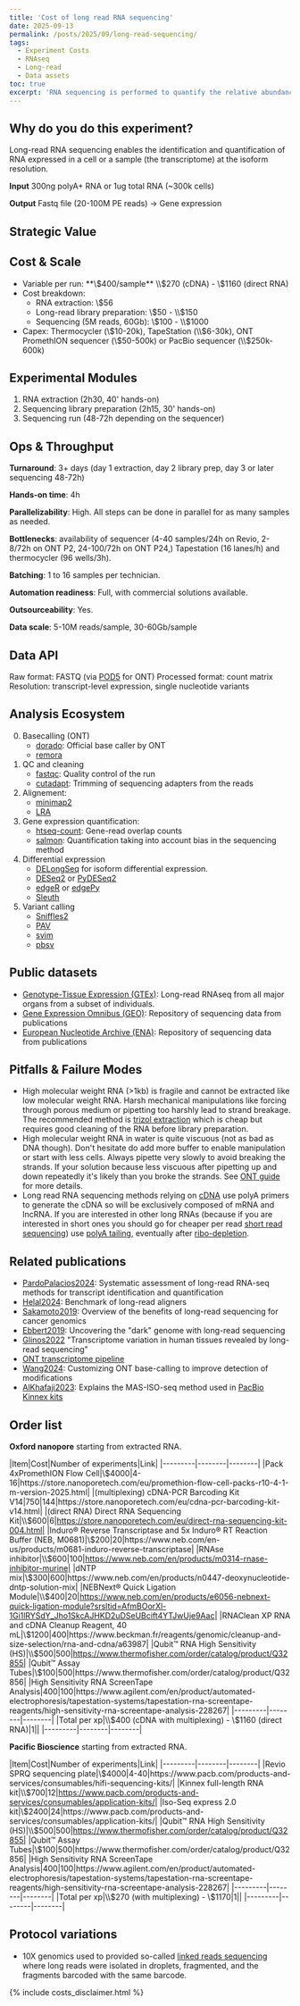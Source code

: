 ```yaml
---
title: 'Cost of long read RNA sequencing'
date: 2025-09-13
permalink: /posts/2025/09/long-read-sequencing/
tags:
  - Experiment Costs
  - RNAseq
  - Long-read
  - Data assets
toc: true
excerpt: 'RNA sequencing is performed to quantify the relative abundance of various RNA in a sample.'
---
```


## Why do you do this experiment?

Long-read RNA sequencing enables the identification and quantification of RNA expressed in a cell or a sample (the transcriptome) at the isoform resolution.
<!--
Long-read DNA sequencing enables the identification of the genomic sequence for complex regions such as highly repetitive regions, the resolution of complex chromosomal structural variations, and the quantification of DNA methylation. It can also be used for bacterial identification from metagenomes.
-->

**Input** 300ng polyA+ RNA or 1ug total RNA (~300k cells)

**Output** Fastq file (20-100M PE reads) -> Gene expression

## Strategic Value

<!--
By comparing multiple samples, we know the effect of perturbations (drug, disease, [knock-out](/2025-09-02-single-ko.md), etc) on the transcriptome of the cell. This can be used to understand gene regulation, how a drug works, or which processes a disease affects.

RNAseq provides the sequence of all expressed genes, meaning variants (e.g. SNPs, gene fusions) can be called but coverage will be biased towards highly expressed genes.
In the context of cancer and with deep enough RNAseq, sub-clonal exonic mutations can be detected for most genes.
-->

## Cost & Scale

- Variable per run: **\\$400/sample** \\$270 (cDNA) - \\$1160 (direct RNA)
- Cost breakdown:
    + RNA extraction: \\$56
    + Long-read library preparation: \\$50 - \\$150
    + Sequencing (5M reads, 60Gb): \\$100 - \\$1000
- Capex: Thermocycler (\\$10-20k), TapeStation (\\$6-30k), ONT PromethION sequencer (\\$50-500k) or PacBio sequencer (\\$250k-600k)

## Experimental Modules

1. RNA extraction (2h30, 40' hands-on)
2. Sequencing library preparation (2h15, 30' hands-on)
3. Sequencing run (48-72h depending on the sequencer)

## Ops & Throughput

**Turnaround**: 3+ days (day 1 extraction, day 2 library prep, day 3 or later sequencing 48-72h)

**Hands-on time**: 4h

**Parallelizability**: High. All steps can be done in parallel for as many samples as needed.

**Bottlenecks**: availability of sequencer (4-40 samples/24h on Revio, 2-8/72h on ONT P2, 24-100/72h on ONT P24,) Tapestation (16 lanes/h) and thermocycler (96 wells/3h).

**Batching**: 1 to 16 samples per technician.

**Automation readiness**: Full, with commercial solutions available.

**Outsourceability**: Yes.

**Data scale**: 5-10M reads/sample, 30-60Gb/sample

## Data API
Raw format: FASTQ (via [POD5](https://github.com/nanoporetech/pod5-file-format) for ONT)
Processed format: count matrix
Resolution: transcript-level expression, single nucleotide variants

## Analysis Ecosystem

0. Basecalling (ONT) 
    - [dorado](https://github.com/nanoporetech/dorado): Official base caller by ONT
    - [remora](https://github.com/nanoporetech/remora)
1. QC and cleaning
    - [fastqc](https://www.bioinformatics.babraham.ac.uk/projects/fastqc/): Quality control of the run
    - [cutadapt](https://cutadapt.readthedocs.io/en/stable/): Trimming of sequencing adapters from the reads
2. Alignement:
    - [minimap2](https://github.com/lh3/minimap2)
    - [LRA](https://github.com/ChaissonLab/LRA)
3. Gene expression quantification:
    - [htseq-count](https://htseq.readthedocs.io/en/release_0.11.1/count.html): Gene-read overlap counts
    - [salmon](https://combine-lab.github.io/salmon/): Quantification taking into account bias in the sequencing method
4. Differential expression
    - [DELongSeq](https://pmc.ncbi.nlm.nih.gov/articles/PMC9985341/) for isoform differential expression.
    - [DESeq2](https://bioconductor.org/packages/release/bioc/html/DESeq2.html) or [PyDESeq2](https://pydeseq2.readthedocs.io/en/stable/)
    - [edgeR](https://bioconductor.org/packages/release/bioc/html/edgeR.html) or [edgePy](https://edgepy.readthedocs.io/en/latest/index.html)
    - [Sleuth](https://pachterlab.github.io/sleuth_walkthroughs/trapnell/analysis.html)
    <!-- - [glmgampoi](https://bioconductor.org/packages/release/bioc/html/glmGamPoi.html) -->
5. Variant calling
    - [Sniffles2](https://github.com/fritzsedlazeck/Sniffles)
    - [PAV](https://github.com/EichlerLab/pav)
    - [svim](https://github.com/eldariont/svim)
    - [pbsv](https://github.com/PacificBiosciences/pbsv)

## Public datasets

- [Genotype-Tissue Expression (GTEx)](https://gtexportal.org/home/downloads/adult-gtex/long_read_data): Long-read RNAseq from all major organs from a subset of individuals.
- [Gene Expression Omnibus (GEO)](https://www.ncbi.nlm.nih.gov/geo/): Repository of sequencing data from publications
- [European Nucleotide Archive (ENA)](https://www.ebi.ac.uk/ena/browser/home): Repository of sequencing data from publications

## Pitfalls & Failure Modes

- High molecular weight RNA (>1kb) is fragile and cannot be extracted like low molecular weight RNA. Harsh mechanical manipulations like forcing through porous medium or pipetting too harshly lead to strand breakage. The recommended method is [trizol extraction](https://nanoporetech.com/document/extraction-method/rna-human-cells) which is cheap but requires good cleaning of the RNA before library preparation.
- High molecular weight RNA in water is quite viscuous (not as bad as DNA though). Don't hesitate do add more buffer to enable manipulation or start with less cells. Always pipette very slowly to avoid breaking the strands. If your solution because less viscuous after pipetting up and down repeatedly it's likely than you broke the strands. See [ONT guide](https://nanoporetech.com/document/input-dna-rna-qc#assessing-input-rna) for more details.
- Long read RNA sequencing methods relying on [cDNA](https://www.nature.com/articles/s41598-018-23226-4) use polyA primers to generate the cDNA so will be exclusively composed of mRNA and lncRNA. If you are interested in other long RNAs (because if you are interested in short ones you should go for cheaper per read [short read sequencing](/posts/2025/09/short-read-sequencing)) use [polyA tailing](https://www.neb.com/en/protocols/2014/08/13/poly-a-tailing-of-rna-using-e-coli-poly-a-polymerase-neb-m0276), eventually after [ribo-depletion](https://www.neb.com/en/products/e6310-nebnext-rrna-depletion-kit-human-mouse-rat).

## Related publications

- [PardoPalacios2024](https://www.nature.com/articles/s41592-024-02298-3): Systematic assessment of long-read RNA-seq methods for transcript identification and quantification
- [Helal2024](https://www.nature.com/articles/s41598-024-56604-2): Benchmark of long-read aligners
- [Sakamoto2019](https://www.nature.com/articles/s10038-019-0658-5): Overview of the benefits of long-read sequencing for cancer genomics
- [Ebbert2019](https://link.springer.com/article/10.1186/s13059-019-1707-2): Uncovering the "dark" genome with long-read sequencing
- [Glinos2022](https://pmc.ncbi.nlm.nih.gov/articles/PMC10337767/) "Transcriptome variation in human tissues revealed by long-read sequencing"
- [ONT transcriptome pipeline](https://github.com/nanoporetech/pipeline-transcriptome-de)
- [Wang2024](https://www.nature.com/articles/s41467-024-51639-5): Customizing ONT base-calling to improve detection of modifications
- [AlKhafaji2023](https://www.nature.com/articles/s41587-023-01815-7): Explains the MAS-ISO-seq method used in [PacBio Kinnex kits](https://www.pacb.com/wp-content/uploads/Application-note-Kinnex-full-length-RNA-kit-for-isoform-sequencing.pdf)

## Order list

**Oxford nanopore** starting from extracted RNA.

|Item|Cost|Number of experiments|Link|
|---------|--------|--------|
|Pack 4xPromethION Flow Cell|\\$4000|4-16|https://store.nanoporetech.com/eu/promethion-flow-cell-packs-r10-4-1-m-version-2025.html|
|(multiplexing) cDNA-PCR Barcoding Kit V14|750|144|https://store.nanoporetech.com/eu/cdna-pcr-barcoding-kit-v14.html|
|(direct RNA) Direct RNA Sequencing Kit|\\$600|6|https://store.nanoporetech.com/eu/direct-rna-sequencing-kit-004.html|
|Induro® Reverse Transcriptase and 5x Induro® RT Reaction Buffer (NEB, M0681)|\\$200|20|https://www.neb.com/en-us/products/m0681-induro-reverse-transcriptase|
|RNAse inhibitor|\\$600|100|https://www.neb.com/en/products/m0314-rnase-inhibitor-murine|
|dNTP mix|\\$300|600|https://www.neb.com/en/products/n0447-deoxynucleotide-dntp-solution-mix|
|NEBNext® Quick Ligation Module|\\$400|20|https://www.neb.com/en/products/e6056-nebnext-quick-ligation-module?srsltid=AfmBOorXl-1Gi1lRYSdY_Jho1SkcAJHKD2uDSeUBcift4YTJwUje9Aac|
|RNAClean XP RNA and cDNA Cleanup Reagent, 40 mL|\\$1200|400|https://www.beckman.fr/reagents/genomic/cleanup-and-size-selection/rna-and-cdna/a63987|
|Qubit™ RNA High Sensitivity (HS)|\\$500|500|https://www.thermofisher.com/order/catalog/product/Q32855|
|Qubit™ Assay Tubes|\\$100|500|https://www.thermofisher.com/order/catalog/product/Q32856|
|High Sensitivity RNA ScreenTape Analysis|400|100|https://www.agilent.com/en/product/automated-electrophoresis/tapestation-systems/tapestation-rna-screentape-reagents/high-sensitivity-rna-screentape-analysis-228267|
|---------|--------|--------|
|Total per xp|\\$400 (cDNA with multiplexing) - \\$1160 (direct RNA)|1||
|---------|--------|--------|

<!--
nanopore = 250:1000 + 100 + 10 + 1 + 20 + 30 + 1 + 4
|Random Primer Mix|||https://www.neb.com/en/products/s1330-random-primer-mix|
-->

**Pacific Bioscience** starting from extracted RNA.

|Item|Cost|Number of experiments|Link|
|---------|--------|--------|
|Revio SPRQ sequencing plate|\\$4000|4-40|https://www.pacb.com/products-and-services/consumables/hifi-sequencing-kits/|
|Kinnex full-length RNA kit|\\$700|12|https://www.pacb.com/products-and-services/consumables/application-kits/|
|Iso-Seq express 2.0 kit|\\$2400|24|https://www.pacb.com/products-and-services/consumables/application-kits/|
|Qubit™ RNA High Sensitivity (HS)|\\$500|500|https://www.thermofisher.com/order/catalog/product/Q32855|
|Qubit™ Assay Tubes|\\$100|500|https://www.thermofisher.com/order/catalog/product/Q32856|
|High Sensitivity RNA ScreenTape Analysis|400|100|https://www.agilent.com/en/product/automated-electrophoresis/tapestation-systems/tapestation-rna-screentape-reagents/high-sensitivity-rna-screentape-analysis-228267|
|---------|--------|--------|
|Total per xp|\\$270 (with multiplexing) - \\$1170|1||
|---------|--------|--------|
<!--
100:1000 + 58 + 100 + 1 + 5 + 4
Max multiplexing = Iso-seq 12 barcodes x kinnex 4 barcodes, but we want max 10-12 multiplex to get 5M reads(30Gb)/sample
https://www.pacb.com/wp-content/uploads/Revio-brochure.pdf
https://gcore.ucsd.edu/isoseq-pricing
for 20x WGS: |Revio SPRQ sequencing plate|\\$4000|4-8|https://www.pacb.com/products-and-services/consumables/hifi-sequencing-kits/|
-->

## Protocol variations

- 10X genomics used to provided so-called [linked reads sequencing](https://www.10xgenomics.com/products/linked-reads) where long reads were isolated in droplets, fragmented, and the fragments barcoded with the same barcode.


{% include costs_disclaimer.html %}
